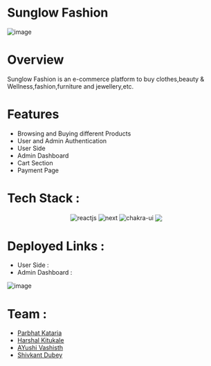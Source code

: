 # Sunglow Fashion

![image](https://www.linkpicture.com/q/logo_684.png)

# Overview
 Sunglow Fashion is an e-commerce platform to buy clothes,beauty & Wellness,fashion,furniture and jewellery,etc.
 
# Features
<ul><li>Browsing and Buying different Products</li>
<li>User and Admin Authentication</li>
<li>User Side</li>
<li>Admin Dashboard</li>
<li>Cart Section</li>
<li>Payment Page</li></ul>


# Tech Stack :
 <div align='center'>
 <img src="https://img.shields.io/badge/React-20232A?style=for-the-badge&logo=react&logoColor=61DAFB"  align="center" alt="reactjs" />
  <img src='https://img.shields.io/badge/Next-black?style=for-the-badge&logo=next.js&logoColor=white' align='center' alt='next' />
   <img src = "https://img.shields.io/badge/chakra ui-%234ED1C5.svg?style=for-the-badge&logo=chakraui&logoColor=white" align="center" alt="chakra-ui"/>
    <img src="https://img.shields.io/badge/Firebase-039BE5?style=for-the-badge&logo=Firebase&logoColor=white" align='center' />
 </div>

# Deployed Links : 
<ul><li>User Side : </li>
<li>Admin Dashboard : </li></ul>

![image](https://www.linkpicture.com/q/web-capture.png)

# Team :
<ul>
<li><a href='https://github.com/ParbhatKataria1'>Parbhat Kataria</a></li>
<li><a href='https://github.com/harshal-kitukale'>Harshal Kitukale</a></li>
<li><a href='https://github.com/AyushiVashisth'>AYushi Vashisth</a></li>
<li><a href='https://github.com/skd0394'>Shivkant Dubey</a></li>
</ul>


